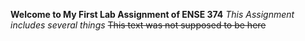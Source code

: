 **Welcome to My First Lab Assignment of ENSE 374**
*This Assignment includes several things*
~~This text was not supposed to be here~~